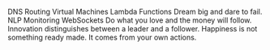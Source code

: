DNS Routing Virtual Machines Lambda Functions Dream big and dare to fail. NLP Monitoring WebSockets Do what you love and the money will follow. Innovation distinguishes between a leader and a follower. Happiness is not something ready made. It comes from your own actions.
